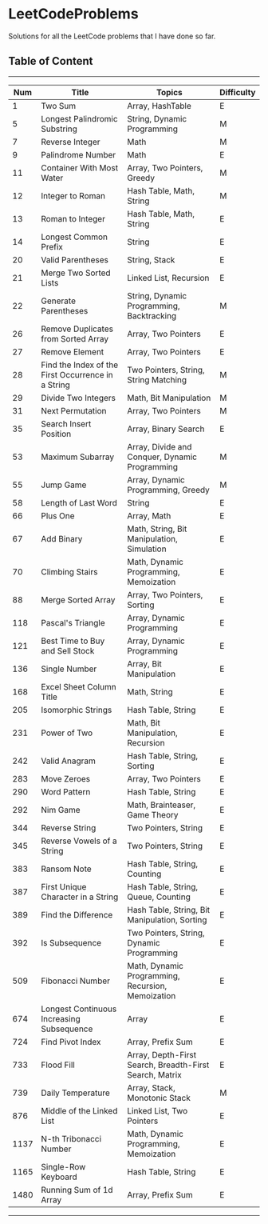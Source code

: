 # LeetCodeProblems
Solutions for all the LeetCode problems that I have done so far.

## Table of Content
---
| Num | Title | Topics | Difficulty |
| --- | --- | --- | --- |
1 | Two Sum | Array, HashTable | E
5 | Longest Palindromic Substring | String, Dynamic Programming | M
7 | Reverse Integer | Math | M
9 | Palindrome Number | Math | E
11 | Container With Most Water | Array, Two Pointers, Greedy | M
12 | Integer to Roman | Hash Table, Math, String | M
13 | Roman to Integer | Hash Table, Math, String | E
14 | Longest Common Prefix | String | E
20 | Valid Parentheses | String, Stack | E
21 | Merge Two Sorted Lists | Linked List, Recursion | E
22 | Generate Parentheses | String, Dynamic Programming, Backtracking | M
26 | Remove Duplicates from Sorted Array | Array, Two Pointers | E
27 | Remove Element | Array, Two Pointers | E
28 | Find the Index of the First Occurrence in a String | Two Pointers, String, String Matching | M
29 | Divide Two Integers | Math, Bit Manipulation | M
31 | Next Permutation | Array, Two Pointers | M
35 | Search Insert Position | Array, Binary Search | E
53 | Maximum Subarray | Array, Divide and Conquer, Dynamic Programming | M
55 | Jump Game | Array, Dynamic Programming, Greedy | M
58 | Length of Last Word | String | E
66 | Plus One | Array, Math | E
67 | Add Binary | Math, String, Bit Manipulation, Simulation | E
70 | Climbing Stairs | Math, Dynamic Programming, Memoization | E
88 | Merge Sorted Array | Array, Two Pointers, Sorting | E
118 | Pascal's Triangle | Array, Dynamic Programming | E
121 | Best Time to Buy and Sell Stock | Array, Dynamic Programming | E
136 | Single Number | Array, Bit Manipulation | E
168 | Excel Sheet Column Title | Math, String | E
205 | Isomorphic Strings | Hash Table, String | E
231 | Power of Two | Math, Bit Manipulation, Recursion | E
242 | Valid Anagram | Hash Table, String, Sorting | E
283 | Move Zeroes | Array, Two Pointers | E
290 | Word Pattern | Hash Table, String | E
292 | Nim Game | Math, Brainteaser, Game Theory | E
344 | Reverse String | Two Pointers, String | E
345 | Reverse Vowels of a String | Two Pointers, String | E
383 | Ransom Note | Hash Table, String, Counting | E
387 | First Unique Character in a String | Hash Table, String, Queue, Counting | E
389 | Find the Difference | Hash Table, String, Bit Manipulation, Sorting | E
392 | Is Subsequence | Two Pointers, String, Dynamic Programming | E
509 | Fibonacci Number | Math, Dynamic Programming, Recursion, Memoization | E
674 | Longest Continuous Increasing Subsequence | Array | E
724 | Find Pivot Index | Array, Prefix Sum | E
733 | Flood Fill | Array, Depth-First Search, Breadth-First Search, Matrix | E
739 | Daily Temperature | Array, Stack, Monotonic Stack | M
876 | Middle of the Linked List | Linked List, Two Pointers | E
1137 | N-th Tribonacci Number | Math, Dynamic Programming, Memoization | E
1165 | Single-Row Keyboard | Hash Table, String | E
1480 | Running Sum of 1d Array | Array, Prefix Sum | E
---